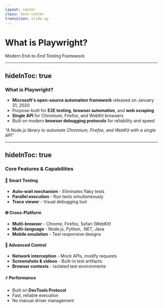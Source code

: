 ```yaml
---
layout: center
class: text-center
transition: slide-up
---
```


# What is Playwright?

Modern End-to-End Testing Framework

---
hideInToc: true
---

### What is Playwright?

<v-clicks>

- **Microsoft's open-source automation framework** released on January 31, 2020
- Purpose-built for **E2E testing**, **browser automation**, and **web scraping**
- **Single API** for Chromium, Firefox, and WebKit browsers
- Built on modern **browser debugging protocols** for reliability and speed

</v-clicks>

<div v-click class="mt-8 text-center opacity-70">

*"A Node.js library to automate Chromium, Firefox, and WebKit with a single API"*

</div>

---
hideInToc: true
---

### Core Features & Capabilities

<div class="grid grid-cols-2 gap-4">

<div v-click>

#### 🎯 Smart Testing
- **Auto-wait mechanism** - Eliminates flaky tests
- **Parallel execution** - Run tests simultaneously
- **Trace viewer** - Visual debugging tool

</div>

<div v-click>

#### 🌐 Cross-Platform
- **Multi-browser** - Chrome, Firefox, Safari (WebKit)
- **Multi-language** - Node.js, Python, .NET, Java
- **Mobile emulation** - Test responsive designs

</div>

<div v-click>

#### 🔧 Advanced Control
- **Network interception** - Mock APIs, modify requests
- **Screenshots & videos** - Built-in test artifacts
- **Browser contexts** - Isolated test environments

</div>

<div v-click>

#### ⚡ Performance
- Built on **DevTools Protocol**
- Fast, reliable execution
- No manual driver management

</div>

</div>